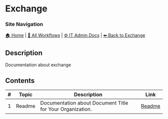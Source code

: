 <!-- description: Documentation about exchange -->

# Exchange

### Site Navigation
[🏠 Home](../../../README.md) | [📂 All Workflows](../../../users/users.md) | [⚙ IT Admin Docs](../../../it-admins/README.md) | [⬅ Back to Exchange](../README.md)

## Description
Documentation about exchange

## Contents

| **#** | **Topic** | **Description** | **Link** |
|---|---|---|---|
| 1 | Readme | Documentation about Document Title for Your Organization. | [Readme](readme.md) |